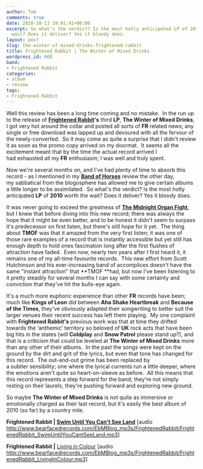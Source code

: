 ```yaml
---
author: Tom
comments: true
date: 2010-10-11 19:01:41+00:00
excerpt: So what's the verdict? Is the most hotly anticipated LP of 2010 worth the
  wait? Does it deliver? Yes it bloody does.
layout: post
slug: the-winter-of-mixed-drinks-frightened-rabbit
title: Frightened Rabbit | The Winter of Mixed Drinks
wordpress_id: 668
band:
- Frightened Rabbit
categories:
- album
- review
tags:
- Frightened Rabbit
---
```


Well this review has been a long time coming and no mistake.  In the run up to the release of **[Frightened Rabbit](http://fat-cat.co.uk/fatcat/artist/frightened+rabbit)'s** third **LP**, **The Winter of Mixed Drinks**, I got very hot around the collar and posted all sorts of **FR** related news; any single or free download was lapped up and devoured with all the fervour of the newly-converted.  So it may come as quite a surprise that I didn't review it as soon as the promo copy arrived on my doormat.  It seems all the excitement meant that by the time the actual record arrived I had exhausted all my **FR** enthusiasm; I was well and truly spent.

Now we're several months on, and I've had plenty of time to absorb this record - as I mentioned in my **[Band of Horses](http://eatenbymonsters.wordpress.com/2010/09/29/infinite-arms-band-of-horses/)** review the other day, my sabbatical from the blogosphere has allowed me to give certain albums a little longer to be assimilated.  So what's the verdict? Is the most hotly anticipated **LP** of **2010** worth the wait? Does it deliver? Yes it bloody does.

It was never going to exceed the greatness of **[The Midnight Organ Fight](http://eatenbymonsters.wordpress.com/2008/12/09/the-midnight-organ-fight-frightened-rabbit/)**, but I knew that before diving into this new record; there was always the hope that it might be even better, and to be honest it didn't seem to surpass it's predecessor on first listen, but there's still hope for it yet.  The thing about **TMOF** was that it amazed from the very first listen; it was one of those rare examples of a record that is instantly accessible but yet still has enough depth to hold ones fascination long after the first flushes of attraction have faded.  Even now, nearly two years after I first heard it, it remains one of my all-time favourite records.  This new effort from Scott Hutchinson and his ever-increasing band of accomplices doesn't have the same "instant attraction" that **TMOF **had, but now I've been listening to it pretty steadily for several months I can say with some certainty and conviction that they've hit the bulls-eye again.

It's a much more euphoric experience than other **FR** records have been; much like **Kings of Leon** did between **Aha Shake Heartbreak** and **Because of the Times**, they've obviously adapted their songwriting to better suit the larger venues their recent success has left them playing.  My one complaint with **Frightened Rabbit's** previous work was that at time they drifted towards the ‘anthemic’ territory so beloved of **UK** rock acts that have been big hits in the states (will **Coldplay** and **Snow Patrol** please stand up?), and that is a criticism that could be leveled at **The Winter of Mixed Drinks** more than any other of their albums.  In the past the songs were kept on the ground by the dirt and grit of the lyrics, but even that tone has changed for this record.  The out-and-out grime has been replaced by a subtler sensibility; one where the lyrical currents run a little deeper, where the emotions aren't quite so heart-on-sleeve as before.  All this means that this record represents a step forward for the band; they're not simply resting on their laurels, they're pushing forward and exploring new ground.

So maybe **The Winter of Mixed Drinks** is not quite as immersive or emotionally charged as their last record, but it's easily the best album of 2010 (so far) by a country mile.

**Frightened Rabbit | [Swim Until You Can't See Land](http://www.bearfacedrecords.com/EbMBlog_mp3s/FrightenedRabbit/FrightenedRabbit_SwimUntilYouCantSeeLand.mp3)** [audio http://www.bearfacedrecords.com/EbMBlog_mp3s/FrightenedRabbit/FrightenedRabbit_SwimUntilYouCantSeeLand.mp3]

**Frightened Rabbit |** [Living in Colour](http://www.bearfacedrecords.com/EbMBlog_mp3s/FrightenedRabbit/FrightenedRabbit_LivingInColour.mp3) [audio http://www.bearfacedrecords.com/EbMBlog_mp3s/FrightenedRabbit/FrightenedRabbit_LivingInColour.mp3]

